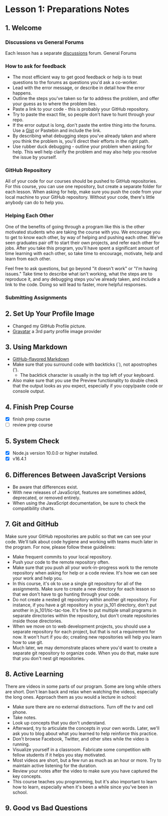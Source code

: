 # Lesson 1: Preparations Notes

## 1. Welcome

### Discussions vs General Forums

Each lesson has a separate [discussions](https://launchschool.com/lessons/c5707865/home) forum.
General Forums

### How to ask for feedback

* The most efficient way to get good feedback or help is to treat questions to the forums as questions you'd ask a co-worker. 
* Lead with the error message, or describe in detail how the error happens. 
* Outline the steps you've taken so far to address the problem, and offer your guess as to where the problem lies. 
* Paste a link to your code - this is probably your GitHub repository. 
* Try to paste the exact file, so people don't have to hunt through your repo.
* If the error output is long, don't paste the entire thing into the forums. Use a [Gist](https://docs.github.com/en/github/writing-on-github/editing-and-sharing-content-with-gists/creating-gists) or Pastebin and include the link. 
* By describing what debugging steps you've already taken and where you think the problem is, you'll direct their efforts in the right path.
* Use rubber duck debugging - outline your problem when asking for help. This well help clarify the problem and may also help you resolve the issue by yourself.

### GitHub Repository

All of your code for our courses should be pushed to GitHub repositories. For this course, you can use one repository, but create a separate folder for each lesson. When asking for help, make sure you push the code from your local machine to your GitHub repository. Without your code, there's little anybody can do to help you.

### Helping Each Other

One of the benefits of going through a program like this is the other motivated students who are taking the course with you. We encourage you to get to know each other, by way of helping and pushing each other. We've seen graduates pair off to start their own projects, and refer each other for jobs. After you take this program, you'll have spent a significant amount of time learning with each other, so take time to encourage, motivate, help and learn from each other.

Feel free to ask questions, but go beyond "it doesn't work" or "I'm having issues." Take time to describe what isn't working, what the steps are to reproduce it, and any debugging steps you've already taken, and include a link to the code. Doing so will lead to faster, more helpful responses.

### Submitting Assignments

## 2. Set Up Your Profile Image

* Changed my GitHub Profile picture.
* [Gravatar](https://en.gravatar.com/) a 3rd party profile image provider

## 3. Using Markdown

*  [GitHub-flavored Markdown](https://github.github.com/gfm/)
*  Make sure that you surround code with backticks (`), not apostrophes ('). 
   *  The backtick character is usually in the top left of your keyboard. 
* Also make sure that you use the Preview functionality to double check that the output looks as you expect, especially if you copy/paste code or console output.

## 4. Finish Prep Course

- [x] finish prep course
- [ ] review prep course

## 5. System Check

- [x] Node.js version 10.0.0 or higher installed.
- [x] v16.4.1

## 6. Differences Between JavaScript Versions

* Be aware that differences exist.
* With new releases of JavaScript, features are sometimes added, deprecated, or removed entirely.
* When using the JavaScript documentation, be sure to check the compatibility charts.

## 7. Git and GitHub

Make sure your GitHub repositories are public so that we can see your code. We'll talk about code hygiene and working with teams much later in the program. For now, please follow these guidelines:

* Make frequent commits to your local repository.
* Push your code to the remote repository often.
* Make sure that you push all your work-in-progress work to the remote repository when asking for help or a code review. It's how we can see your work and help you.
* In this course, it's ok to use a single git repository for all of the assignments. Make sure to create a new directory for each lesson so that we don't have to go hunting through your code.
* Do not create a nested git repository within another git repository. For instance, if you have a git repository in your js_101 directory, don't put another in js_101/tic-tac-toe. It's fine to put multiple small programs in separate directories within the repository, but don't create repositories inside those directories.
* When we move on to web development projects, you should use a separate repository for each project, but that is not a requirement for now. It won't hurt if you do; creating new repositories will help you learn how to use git.
* Much later, we may demonstrate places where you'd want to create a separate git repository to organize code. When you do that, make sure that you don't nest git repositories.

## 8. Active Learning

There are videos in some parts of our program. Some are long while others are short. Don't lean back and relax when watching the videos, especially the long ones. Approach them as you would a lecture in school:

* Make sure there are no external distractions. Turn off the tv and cell phone.
* Take notes.
* Look up concepts that you don't understand.
* Afterward, try to articulate the concepts in your own words. Later, we'll ask you to blog about what you learned to help reinforce this practice.
* Don't browse Facebook, Twitter, and other sites while the video is running.
* Visualize yourself in a classroom. Fabricate some competition with fellow students if it helps you stay motivated.
* Most videos are short, but a few run as much as an hour or more. Try to maintain active listening for the duration.
* Review your notes after the video to make sure you have captured the key concepts.
* This course teaches you programming, but it's also important to learn how to learn, especially when it's been a while since you've been in school.

## 9. Good vs Bad Questions

